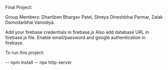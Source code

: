 Final Project:

Group Members:  Dhartiben Bhargav Patel,
                Shreya Dineshbhai Parmar,
                Zalak Damodarbhai Vanodiya.

Add your firebase credentials in firebase.js
Also add database URL in firebase.js file.
Enable email/password and google authentication in firebase.

To run this project:

-- npm install
-- npx http-server

